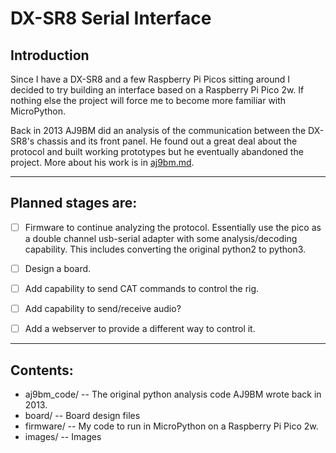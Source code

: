 # DX-SR8 Serial Interface

## Introduction

Since I have a DX-SR8 and a few Raspberry Pi Picos sitting around I decided to try building an interface based on a Raspberry Pi Pico 2w. If nothing else the project will force me to become more familiar with MicroPython.

Back in 2013 AJ9BM did an analysis of the communication between the DX-SR8's chassis and its front panel. He found out a great deal about the protocol and built working prototypes but he eventually abandoned the project. More about his work is in [aj9bm.md](./aj9bm.md).
 
---

## Planned stages are:

- [ ] Firmware to continue analyzing the protocol. Essentially use the pico as a double channel usb-serial adapter with some analysis/decoding capability. This includes converting the original python2 to python3.

- [ ] Design a board.

- [ ] Add capability to send CAT commands to control the rig.

- [ ] Add capability to send/receive audio?

- [ ] Add a webserver to provide a different way to control it.

---

## Contents:

- aj9bm_code/ -- The original python analysis code AJ9BM wrote back in 2013.
- board/ -- Board design files
- firmware/ -- My code to run in MicroPython on a Raspberry Pi Pico 2w.
- images/ -- Images

